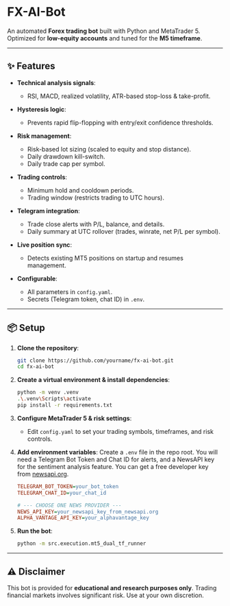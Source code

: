 # FX-AI-Bot

An automated **Forex trading bot** built with Python and MetaTrader 5.
Optimized for **low-equity accounts** and tuned for the **M5 timeframe**.

---

## ✨ Features

* **Technical analysis signals**:

  * RSI, MACD, realized volatility, ATR-based stop-loss & take-profit.
* **Hysteresis logic**:

  * Prevents rapid flip-flopping with entry/exit confidence thresholds.
* **Risk management**:

  * Risk-based lot sizing (scaled to equity and stop distance).
  * Daily drawdown kill-switch.
  * Daily trade cap per symbol.
* **Trading controls**:

  * Minimum hold and cooldown periods.
  * Trading window (restricts trading to UTC hours).
* **Telegram integration**:

  * Trade close alerts with P/L, balance, and details.
  * Daily summary at UTC rollover (trades, winrate, net P/L per symbol).
* **Live position sync**:

  * Detects existing MT5 positions on startup and resumes management.
* **Configurable**:

  * All parameters in `config.yaml`.
  * Secrets (Telegram token, chat ID) in `.env`.

---

## 📦 Setup

1. **Clone the repository**:

   ```bash
   git clone https://github.com/yourname/fx-ai-bot.git
   cd fx-ai-bot
   ```

2. **Create a virtual environment & install dependencies**:

   ```bash
   python -m venv .venv
   .\.venv\Scripts\activate
   pip install -r requirements.txt
   ```

3. **Configure MetaTrader 5 & risk settings**:

   * Edit `config.yaml` to set your trading symbols, timeframes, and risk controls.

4. **Add environment variables**:
   Create a `.env` file in the repo root. You will need a Telegram Bot Token and Chat ID for alerts, and a NewsAPI key for the sentiment analysis feature. You can get a free developer key from [newsapi.org](https://newsapi.org).

   ```ini
   TELEGRAM_BOT_TOKEN=your_bot_token
   TELEGRAM_CHAT_ID=your_chat_id

   # --- CHOOSE ONE NEWS PROVIDER ---
   NEWS_API_KEY=your_newsapi_key_from_newsapi.org
   ALPHA_VANTAGE_API_KEY=your_alphavantage_key
   ```

5. **Run the bot**:

   ```bash
   python -m src.execution.mt5_dual_tf_runner
   ```

---

## ⚠️ Disclaimer

This bot is provided for **educational and research purposes only**.
Trading financial markets involves significant risk. Use at your own discretion.
